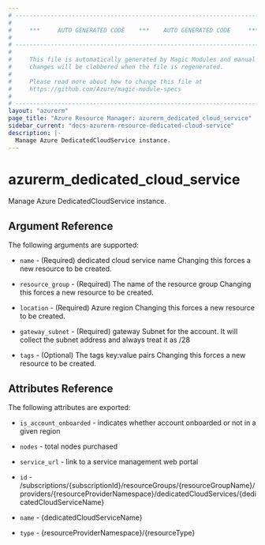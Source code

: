 ```yaml
---
# ----------------------------------------------------------------------------
#
#     ***     AUTO GENERATED CODE    ***    AUTO GENERATED CODE     ***
#
# ----------------------------------------------------------------------------
#
#     This file is automatically generated by Magic Modules and manual
#     changes will be clobbered when the file is regenerated.
#
#     Please read more about how to change this file at
#     https://github.com/Azure/magic-module-specs
#
# ----------------------------------------------------------------------------
layout: "azurerm"
page_title: "Azure Resource Manager: azurerm_dedicated_cloud_service"
sidebar_current: "docs-azurerm-resource-dedicated-cloud-service"
description: |-
  Manage Azure DedicatedCloudService instance.
---
```


# azurerm_dedicated_cloud_service

Manage Azure DedicatedCloudService instance.


## Argument Reference

The following arguments are supported:

* `name` - (Required) dedicated cloud service name Changing this forces a new resource to be created.

* `resource_group` - (Required) The name of the resource group Changing this forces a new resource to be created.

* `location` - (Required) Azure region Changing this forces a new resource to be created.

* `gateway_subnet` - (Required) gateway Subnet for the account. It will collect the subnet address and always treat it as /28

* `tags` - (Optional) The tags key:value pairs Changing this forces a new resource to be created.

## Attributes Reference

The following attributes are exported:

* `is_account_onboarded` - indicates whether account onboarded or not in a given region

* `nodes` - total nodes purchased

* `service_url` - link to a service management web portal

* `id` - /subscriptions/{subscriptionId}/resourceGroups/{resourceGroupName}/providers/{resourceProviderNamespace}/dedicatedCloudServices/{dedicatedCloudServiceName}

* `name` - {dedicatedCloudServiceName}

* `type` - {resourceProviderNamespace}/{resourceType}
